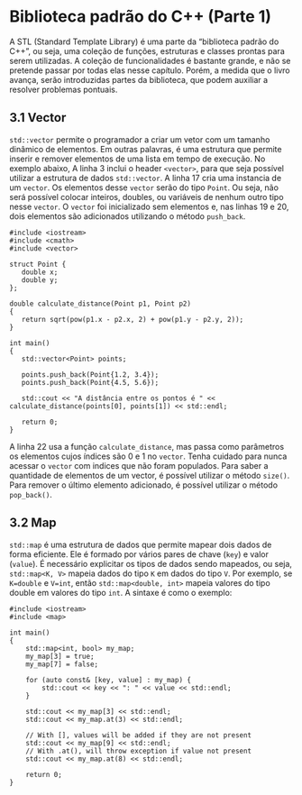 # Biblioteca padrão do C++ (Parte 1)

A STL (Standard Template Library) é uma parte da “biblioteca padrão do C++”, ou seja, uma coleção de funções, estruturas e classes prontas para serem utilizadas. A coleção de funcionalidades é bastante grande, e não se pretende passar por todas elas nesse capítulo. Porém, a medida que o livro avança, serão introduzidas partes da biblioteca, que podem auxiliar a resolver problemas pontuais.

## 3.1 Vector

`std::vector` permite o programador a criar um vetor com um tamanho dinâmico de elementos. Em outras palavras, é uma estrutura que permite inserir e remover elementos de uma lista em tempo de execução. No exemplo abaixo, A linha 3 inclui o header `<vector>`, para que seja possível utilizar a estrutura de dados `std::vector`. A linha 17 cria uma instancia de um `vector`. Os elementos desse `vector` serão do tipo `Point`. Ou seja, não será possível colocar inteiros, doubles, ou variáveis de nenhum outro tipo nesse `vector`. O `vector` foi inicializado sem elementos e, nas linhas 19 e 20, dois elementos são adicionados utilizando o método `push_back`.

```
#include <iostream>
#include <cmath>
#include <vector>
 
struct Point {
   double x;
   double y;
};
 
double calculate_distance(Point p1, Point p2)
{
   return sqrt(pow(p1.x - p2.x, 2) + pow(p1.y - p2.y, 2));
}
 
int main()
{
   std::vector<Point> points;
 
   points.push_back(Point{1.2, 3.4});
   points.push_back(Point{4.5, 5.6});
 
   std::cout << "A distância entre os pontos é " << calculate_distance(points[0], points[1]) << std::endl;
 
   return 0;
}
```

A linha 22 usa a função `calculate_distance`, mas passa como parâmetros os elementos cujos índices são 0 e 1 no `vector`. Tenha cuidado para nunca acessar o `vector` com indices que não foram populados. Para saber a quantidade de elementos de um vector, é possível utilizar o método `size()`. Para remover o último elemento adicionado, é possível utilizar o método `pop_back()`.


## 3.2 Map

`std::map` é uma estrutura de dados que permite mapear dois dados de forma eficiente. Ele é formado por vários pares de chave (`key`) e valor (`value`). É necessário explicitar os tipos de dados sendo mapeados, ou seja, `std::map<K, V>` mapeia dados do tipo `K` em dados do tipo `V`. Por exemplo, se `K=double` e `V=int`, então `std::map<double, int>` mapeia valores do tipo double em valores do tipo `int`. A sintaxe é como o exemplo:

```
#include <iostream>
#include <map>

int main()
{
    std::map<int, bool> my_map;
    my_map[3] = true;
    my_map[7] = false;

    for (auto const& [key, value] : my_map) {
        std::cout << key << ": " << value << std::endl;
    }

    std::cout << my_map[3] << std::endl;
    std::cout << my_map.at(3) << std::endl;

    // With [], values will be added if they are not present
    std::cout << my_map[9] << std::endl;
    // With .at(), will throw exception if value not present
    std::cout << my_map.at(8) << std::endl;

    return 0;
}
```

